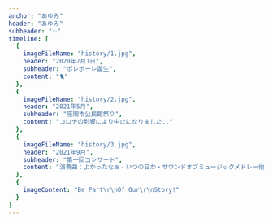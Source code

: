 ```yaml
---
anchor: "あゆみ"
header: "あゆみ"
subheader: "✨"
timeline: [
  {
    imageFileName: "history/1.jpg",
    header: "2020年7月1日",
    subheader: "ポレポーレ誕生",
    content: "🐈"
  },
  {
    imageFileName: "history/2.jpg",
    header: "2021年5月",
    subheader: "座間市公民館祭り",
    content: "コロナの影響により中止になりました.."
  },
  {
    imageFileName: "history/3.jpg",
    header: "2021年9月",
    subheader: "第一回コンサート",
    content: "演奏曲：よかったなぁ・いつの日か・サウンドオブミュージックメドレー他"
  },
  {
    imageContent: "Be Part\r\nOf Our\r\nStory!"
  }
]
---
```


